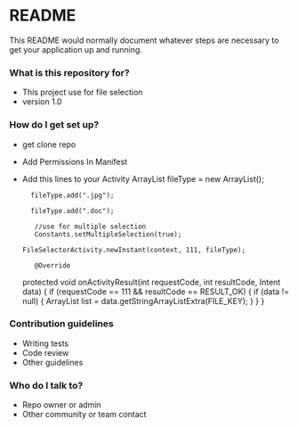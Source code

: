 # README #

This README would normally document whatever steps are necessary to get your application up and running.

### What is this repository for? ###

* This project use for file selection
* version 1.0

### How do I get set up? ###

* get clone repo
* Add Permissions In Manifest
   <uses-permission android:name="android.permission.INTERNET" />
   <uses-permission android:name="android.permission.MEDIA_CONTENT_CONTROL" />
   <uses-permission android:name="android.permission.READ_EXTERNAL_STORAGE" />
   <uses-permission android:name="android.permission.WRITE_EXTERNAL_STORAGE" />
	
* Add this lines to your Activity
       ArrayList<String> fileType = new ArrayList<String>();
	    
	    fileType.add(".jpg");
            
	    fileType.add(".doc");
             
	     //use for multiple selection
	     Constants.setMultipleSelection(true);
      
      FileSelectorActivity.newInstant(context, 111, fileType);
	   
	     @Override
    protected void onActivityResult(int requestCode, int resultCode, Intent data) {
        if (requestCode == 111 && resultCode == RESULT_OK) {
            if (data != null) {
                ArrayList<String> list = data.getStringArrayListExtra(FILE_KEY);
            }
        }
    }


### Contribution guidelines ###

* Writing tests
* Code review
* Other guidelines

### Who do I talk to? ###

* Repo owner or admin
* Other community or team contact
